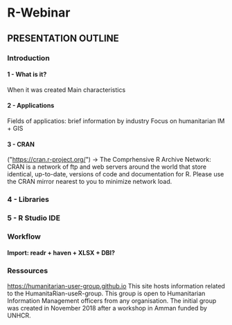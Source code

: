 # R-Webinar


## PRESENTATION OUTLINE 
### Introduction
#### 1 - What is it?
When it was created
Main characteristics

#### 2 - Applications
Fields of applicatios: brief information by industry 
Focus on humanitarian IM + GIS

#### 3 - CRAN 
("https://cran.r-project.org/") -> The Comprhensive R Archive Network: CRAN is a network of ftp and web servers around the world that store identical, up-to-date, versions of code and documentation for R. Please use the CRAN mirror nearest to you to minimize network load. 

### 4 - Libraries 

### 5 - R Studio IDE

### Workflow
#### Import: readr + haven + XLSX + DBI?


### Ressources
https://humanitarian-user-group.github.io
This site hosts information related to the HumanitaRian-useR-group. This group is open to Humanitarian Information Management officers from any organisation. The initial group was created in November 2018 after a workshop in Amman funded by UNHCR.

